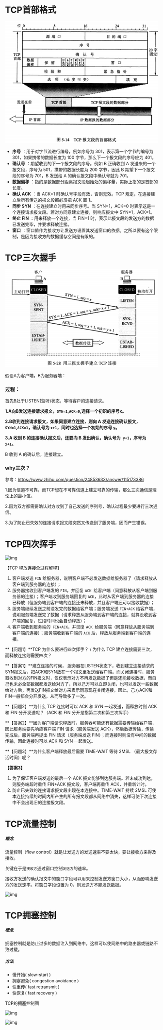 # TCP首部格式

![img](picture/68747470733a2f2f63732d6e6f7465732d313235363130393739362e636f732e61702d6775616e677a686f752e6d7971636c6f75642e636f6d2f35356463346538342d353733642d346331332d613736352d3532656431646432353166392e706e67.png)

- **序号** ：用于对字节流进行编号，例如序号为 301，表示第一个字节的编号为 301，如果携带的数据长度为 100 字节，那么下一个报文段的序号应为 401。
- **确认号** ：期望收到的下一个报文段的序号。例如 B 正确收到 A 发送来的一个报文段，序号为 501，携带的数据长度为 200 字节，因此 B 期望下一个报文段的序号为 701，B 发送给 A 的确认报文段中确认号就为 701。
- **数据偏移** ：指的是数据部分距离报文段起始处的偏移量，实际上指的是首部的长度。
- **确认 ACK** ：当 ACK=1 时确认号字段有效，否则无效。TCP 规定，在连接建立后所有传送的报文段都必须把 ACK 置 1。
- **同步 SYN** ：在连接建立时用来同步序号。当 SYN=1，ACK=0 时表示这是一个连接请求报文段。若对方同意建立连接，则响应报文中 SYN=1，ACK=1。
- **终止 FIN** ：用来释放一个连接，当 FIN=1 时，表示此报文段的发送方的数据已发送完毕，并要求释放连接。
- **窗口** ：窗口值作为接收方让发送方设置其发送窗口的依据。之所以要有这个限制，是因为接收方的数据缓存空间是有限的。

# TCP三次握手

![img](picture/68747470733a2f2f63732d6e6f7465732d313235363130393739362e636f732e61702d6775616e677a686f752e6d7971636c6f75642e636f6d2f65393264306562632d376434362d343133622d616563312d3334613339363032663738372e706e67.png)

假设A为客户端，B为服务器端：

### 过程：

首先B处于LISTEN(监听)状态，等待客户的连接请求。

**1.A向B发送连接请求报文，`SYN=1`,`ACK=0`,选择一个初识的序号x。**

**2.B收到连接请求报文，如果同意建立连接，则向 A 发送连接确认报文，`SYN=1`,`ACK=1`，确认号为 `x+1`，同时也选择一个初始的序号 `y`。**

**3.A 收到 B 的连接确认报文后，还要向 B 发出确认，确认号为` y+1`，序号为 `x+1`。**

B 收到 A 的确认后，连接建立。

### why三次？

参考：https://www.zhihu.com/question/24853633/answer/115173386

1.因为信道不可靠，而TCP想在不可靠信道上建立可靠的传输，那么三次通信是理论上的最小值。

2.因为双方都需要确认对方收到了自己发送的序列号，确认过程最少要进行三次通信。

3.为了防止已失效的连接请求报文段突然又传送到了服务端，因而产生错误。

# TCP四次挥手

![img](https://camo.githubusercontent.com/209302157a20fd1f442f30199165650023d4c0815c31c9924df1ff2116ea9f1f/68747470733a2f2f67697465652e636f6d2f6875696875742f696e746572766965772f7261772f6d61737465722f696d616765732f5443502545352539422539422545362541432541312545362538432541352545362538392538422545392538372538412545362539342542452545382542462539452545362538452541352e706e67)

【TCP 释放连接全过程解释】

1. 客户端发送 `FIN` 给服务器，说明客户端不必发送数据给服务器了（请求释放从客户端到服务器的连接）；
2. 服务器接收到客户端发的 `FIN`，并回复 `ACK `给客户端（同意释放从客户端到服务器的连接）；客户端收到服务端回复的 `ACK`，此时从客户端到服务器的连接已释放（但服务端到客户端的连接还未释放，并且客户端还可以接收数据）；
3. 服务端继续发送之前没发完的数据给客户端；服务端发送 `FIN+ACK` 给客户端，说明服务端发送完了数据（请求释放从服务端到客户端的连接，就算没收到客户端的回复，过段时间也会自动释放）；
4. 客户端收到服务端的` FIN+ACK`，并回复 `ACK `给服务端（同意释放从服务端到客户端的连接）；服务端收到客户端的 `ACK` 后，释放从服务端到客户端的连接。

**【问题1】**TCP 为什么要进行四次挥手？ / 为什么 TCP 建立连接需要三次，而释放连接则需要四次？

**【答案1】**建立连接的时候， 服务器在LISTEN状态下，收到建立连接请求的SYN报文后，把ACK和SYN放在一个报文里发送给客户端。而关闭连接时，服务器收到对方的FIN报文时，仅仅表示对方不再发送数据了但是还能接收数据，而自己也未必全部数据都发送给对方了，所以己方可以立即关闭，也可以发送一些数据给对方后，再发送FIN报文给对方来表示同意现在关闭连接，因此，己方ACK和FIN一般都会分开发送，从而导致多了一次。

**【问题2】**为什么 TCP 连接时可以 ACK 和 SYN 一起发送，而释放时则 ACK 和 FIN 分开发送呢？（ACK 和 FIN 分开是指第二次和第三次挥手）

**【答案2】**因为客户端请求释放时，服务器可能还有数据需要传输给客户端，因此服务端要先响应客户端 FIN 请求（服务端发送 ACK），然后数据传输，传输完成后，服务端再提出 FIN 请求（服务端发送 FIN）；而连接时则没有中间的数据传输，因此连接时可以 ACK 和 SYN 一起发送。

**【问题3】**为什么客户端释放最后需要 TIME-WAIT 等待 2MSL （最大报文存活时间）呢？

**【答案3】**

1. 为了保证客户端发送的最后一个 ACK 报文能够到达服务端。若未成功到达，则服务端超时重传 FIN+ACK 报文段，客户端再重传 ACK，并重新计时。
2. 防止已失效的连接请求报文段出现在本连接中。TIME-WAIT 持续 2MSL 可使本连接持续的时间内所产生的所有报文段都从网络中消失，这样可使下次连接中不会出现旧的连接报文段。

# TCP流量控制

##### 概念

流量控制（flow control）就是让发送方的发送速率不要太快，要让接收方来得及接收。

关键在于是`接收方`通过窗口控制`发送方`的速率。

接收方发送的确认报文中的窗口字段可以用来控制发送方窗口大小，从而影响发送方的发送速率。将窗口字段设置为 0，则发送方不能发送数据。

![img](https://camo.githubusercontent.com/324e35d7ee34eb9db9f3e5d14dc3d948849afa3e62a91c4a80db156e81c811b1/68747470733a2f2f67697465652e636f6d2f6875696875742f696e746572766965772f7261772f6d61737465722f696d616765732f2545352538382541392545372539342541382545352538462541462545352538462539382545372541412539372545352538462541332545382542462539422545382541312538432545362542352538312545392538372538462545362538452541372545352538382542362545342542382542452545342542452538422e706e67)

# TCP拥塞控制

##### 概念

拥塞控制就是防止过多的数据注入到网络中，这样可以使网络中的路由器或链路不致过载。

##### 方法

- 慢开始( slow-start )
- 拥塞避免( congestion avoidance )
- 快重传( fast retransmit )
- 快恢复( fast recovery )

TCP的拥塞控制图

![img](https://camo.githubusercontent.com/56f29286817e27ee1efe2254a6a22c78029342fc95a72fc3135b056f8a2231f9/68747470733a2f2f67697465652e636f6d2f6875696875742f696e746572766965772f7261772f6d61737465722f696d616765732f54435025453625384225413525453525413125394525453725414125393725453525384625413363776e642545352539432541382545362538422541352545352541312539452545362538452541372545352538382542362545362539372542362545372539412538342545352538462539382545352538432539362545362538332538352545352538362542352e706e67)

![img](https://camo.githubusercontent.com/f504666f5fe6b73ffd665c24b7e6da8e43ef2aa80236b364b5b36ea2e1c67b74/68747470733a2f2f67697465652e636f6d2f6875696875742f696e746572766965772f7261772f6d61737465722f696d616765732f5443502545372539412538342545362538422541352545352541312539452545362538452541372545352538382542362545362542352538312545372541382538422545352539422542452e706e67)